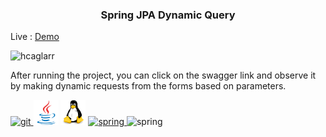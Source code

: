 <h3 align="center">Spring JPA Dynamic Query</h3>
Live : <a href="https://spring-jpa-dynamic-query.herokuapp.com/">Demo</a>
<p align="left"> <img src="https://komarev.com/ghpvc/?username=hcaglarr&label=Profile%20views&color=0e75b6&style=flat" alt="hcaglarr" /> </p>
<p>
After running the project, you can click on the swagger link and observe it by making dynamic requests from the forms based on parameters.</p>
<p align="left">
<a href="https://git-scm.com/" target="_blank" rel="noreferrer"> 
<img src="https://www.vectorlogo.zone/logos/git-scm/git-scm-icon.svg" alt="git" width="40" height="40"/>
</a> <a href="https://www.java.com" target="_blank" rel="noreferrer">
<img src="https://raw.githubusercontent.com/devicons/devicon/master/icons/java/java-original.svg" alt="java" width="40" height="40"/></a> 
<a href="https://www.linux.org/" target="_blank" rel="noreferrer"> 
<img src="https://raw.githubusercontent.com/devicons/devicon/master/icons/linux/linux-original.svg" alt="linux" width="40" height="40"/></a>
<a href="https://spring.io/" target="_blank" rel="noreferrer">
<img src="https://www.vectorlogo.zone/logos/springio/springio-icon.svg" alt="spring" width="40" height="40"/> </a> 
<img src="https://www.vectorlogo.zone/logos/hibernate/hibernate-ar21.svg" alt="spring" width="120" height="40"/> </a>
</p>